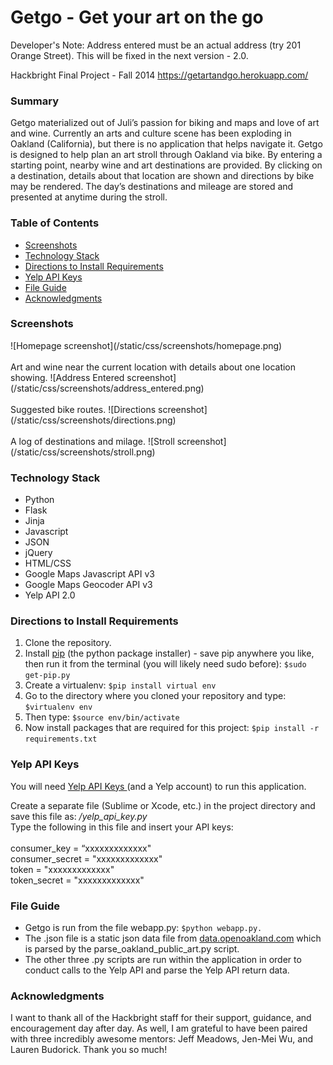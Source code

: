 Getgo - Get your art on the go
=====
Developer's Note: Address entered must be an actual address (try 201 Orange Street).
This will be fixed in the next version - 2.0.

Hackbright Final Project - Fall 2014
https://getartandgo.herokuapp.com/

<h3><strong>Summary</strong></h3>
Getgo materialized out of Juli’s passion for biking and maps and love of art and wine. Currently an arts and culture scene has been exploding in Oakland (California), but there is no application that helps navigate it. Getgo is designed to help plan an art stroll through Oakland via bike. By entering a starting point, nearby wine and art destinations are provided.  By clicking on a destination, details about that location are shown and directions by bike may be rendered.  The day’s destinations and mileage are stored and presented at anytime during the stroll.</div><br>

<h3><strong>Table of Contents</strong></h3>
<ul><li><a href="#screenshots"> Screenshots </a></li>
<li><a href="#technology-stack"> Technology Stack</a></li>
<li><a href="#directions-requirements"> Directions to Install Requirements</a></li>
<li><a href="#yelp-key"> Yelp API Keys</a></li>
<li><a href="#file-guide"> File Guide</a></li>
<li><a href="#acknowledgments"> Acknowledgments</a></li></ul>


<h3 id="screenshots"><strong>Screenshots</strong></h3>
![Homepage screenshot](/static/css/screenshots/homepage.png)<br>
<br>
Art and wine near the current location with details about one location showing.
![Address Entered screenshot](/static/css/screenshots/address_entered.png)<br>
<br>
Suggested bike routes.
![Directions screenshot](/static/css/screenshots/directions.png)<br>
<br>
A log of destinations and milage.
![Stroll screenshot](/static/css/screenshots/stroll.png)<br>

<h3 id="technology-stack"><strong>Technology Stack</strong></h3>
<ul><li>Python</li>
<li>Flask</li>
<li>Jinja</li>
<li>Javascript</li>
<li>JSON</li>
<li>jQuery</li>
<li>HTML/CSS</li>
<li>Google Maps Javascript API v3</li>
<li>Google Maps Geocoder API v3</li>
<li>Yelp API 2.0</li></ul>

<h3 id="directions-requirements"><strong>Directions to Install Requirements</strong></h3>
  <ol><li>Clone the repository.</li>
    <li>Install <a href="http://pip.readthedocs.org/en/latest/installing.html">pip</a> (the python package installer) - save pip anywhere you like, then run it from the terminal (you will likely need sudo before): <code>$sudo get-pip.py</code> </li>
    <li>Create a virtualenv: <code>$pip install virtual env</code></li>
    <li>Go to the directory where you cloned your repository and type: <code>$virtualenv env</code></li>
    <li>Then type: <code>$source env/bin/activate</code></li>
    <li>Now install packages that are required for this project: <code>$pip install -r requirements.txt</code></li></ol>

<h3 id="yelp-key"><strong>Yelp API Keys</strong></h3>
You will need <a href="http://www.yelp.com/developers/documentation/v2/overview"> Yelp API Keys </a> (and a Yelp account) to run this application.<br>

Create a separate file (Sublime or Xcode, etc.) in the project directory and save this file as: <em>/yelp_api_key.py</em><br> Type the following in this file and insert your API keys:<br>
<br>
consumer_key = “xxxxxxxxxxxxx"<br>
consumer_secret = "xxxxxxxxxxxxx"<br>
token = "xxxxxxxxxxxxx"<br>
token_secret = "xxxxxxxxxxxxx"<br>


<h3 id="file-guide"><strong>File Guide</strong></h3>
<ul><li>Getgo is run from the file webapp.py: <code>$python webapp.py.</code></li>
<li>The .json file is a static json data file from  <a href="http://data.openoakland.org/group/infrastructure?f[0]=field_tags%3A111">data.openoakland.com</a> which is parsed by the parse_oakland_public_art.py script.</li>
<li>The other three .py scripts are run within the application in order to conduct calls to the Yelp API and parse the Yelp API return data.</li></ul>

<h3 id="acknowledgments"><strong>Acknowledgments</strong></h3>
I want to thank all of the Hackbright staff for their support, guidance, and encouragement day after day.  As well, I am grateful to have been paired with three incredibly awesome mentors: Jeff Meadows, Jen-Mei Wu, and Lauren Budorick. Thank you so much!
